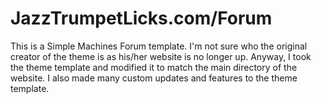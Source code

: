 JazzTrumpetLicks.com/Forum
========================

This is a Simple Machines Forum template. I'm not sure who the original creator of the theme is as his/her website is no longer up. Anyway, I took the theme template and modified it to match the main directory of the website. I also made many custom updates and features to the theme template. 
